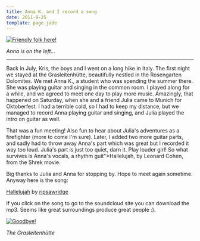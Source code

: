 ```yaml
---
title: Anna K. and I record a song
date: 2011-9-25
template: page.jade
---
```


[![Friendly folk here!](http://farm7.static.flickr.com/6138/5966844685_abf38ce77a.jpg)](http://www.flickr.com/photos/ripsawridge/5966844685/ "Friendly folk here! by ripsaw ridge, on Flickr")
  
_Anna is on the left..._
  
---
  
Back in July, Kris, the boys and I went on a long hike in Italy. The first
night we stayed at the Grasleitenhütte, beautifully nestled in the Rosengarten
Dolomites. We met Anna K., a student who was spending the summer there.
She was playing guitar and singing in the common room. I played along for
a while, and we agreed to meet one day to play more music. Amazingly, that
happened on Saturday, when she and a friend Julia came to Munich for Oktoberfest.
I had a terrible cold, so I had to keep my distance, but we managed to
record Anna playing guitar and singing, and Julia played the intro on guitar
as well.
  
  
That was a fun meeting! Also fun to hear about Julia's adventures as a
firefighter (more to come I'm sure). Later, I added two more guitar parts,
and sadly had to throw away Anna's part which was great but I recorded
it way too loud. Julia's part is just too quiet, darn it. Play louder girl!
So what survives is Anna's vocals, a rhythm guit"\>Hallelujah, by Leonard
Cohen, from the Shrek movie.
  
  
Big thanks to Julia and Anna for stopping by. Hope to meet again sometime.
Anyway here is the song:
  
  
  
[Hallelujah](http://soundcloud.com/ripsawridge/hallelujah) by [ripsawridge](http://soundcloud.com/ripsawridge)
  
  
If you click on the song to go to the soundcloud site you can download
the mp3\. Seems like great surroundings produce great people :).
  
  
[![Goodbye!](http://farm7.static.flickr.com/6007/5967402554_562679896f_z.jpg)](http://www.flickr.com/photos/ripsawridge/5967402554/ "Goodbye! by ripsaw ridge, on Flickr")
  
_The Grasleitenhütte_
